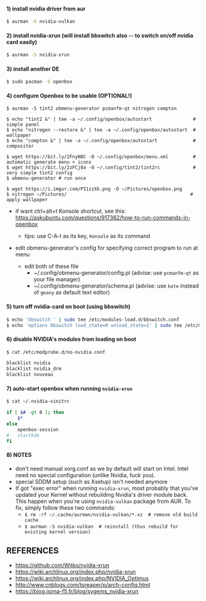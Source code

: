 

#### 1) install nvidia driver from aur

```bash
$ aurman -S nvidia-vulkan
```

#### 2) install nvidia-xrun (will install bbswitch also -- to switch on/off nvidia card easily)

```bash
$ aurman -S nvidia-xrun
```

#### 3) install another DE

```bash
$ sudo pacman -S openbox 
```

#### 4) configure Openbox to be usable (**OPTIONAL!**)
```
$ aurman -S tint2 obmenu-generator pcmanfm-qt nitrogen compton

$ echo "tint2 &" | tee -a ~/.config/openbox/autostart               # simple panel
$ echo "nitrogen --restore &" | tee -a ~/.config/openbox/autostart  # wallpaper
$ echo "compton &" | tee -a ~/.config/openbox/autostart             # compositor

$ wget https://bit.ly/2FnyN8C -O ~/.config/openbox/menu.xml         # automatic generate menu + icons
$ wget https://bit.ly/2zFCj8a -O ~/.config/tint2/tint2rc            # very simple tint2 config
$ obmenu-generator # run once

$ wget https://i.imgur.com/PI1zzXk.png -O ~/Pictures/openbox.png
$ nitrogen ~/Pictures/                                             # apply wallpaper

```

- if want ctrl+alt+t Konsole shortcut, see this: https://askubuntu.com/questions/917382/how-to-run-commands-in-openbox
     - tips: use C-A-t as its key, `Konsole` as its command

- edit obmenu-generator's config for specifying correct program to run at menu
     - edit both of these file
        - ~/.config/obmenu-generator/config.pl  (advise: use `pcmanfm-qt` as your file manager)
        - ~/.config/obmenu-generator/schema.pl (advise: use `kate` instead of `geany` as default text editor)

#### 5) turn off nvidia-card on boot (using bbswitch)

```bash
$ echo 'bbswitch ' | sudo tee /etc/modules-load.d/bbswitch.conf
$ echo 'options bbswitch load_state=0 unload_state=1' | sudo tee /etc/modprobe.d/bbswitch.conf
```

#### 6) disable NVIDIA's modules from loading on boot

```bash
$ cat /etc/modprobe.d/no-nvidia.conf

blacklist nvidia 
blacklist nvidia_drm 
blacklist nouveau
```

#### 7) auto-start openbox when running `nvidia-xrun`

```bash
$ cat ~/.nvidia-xinitrc

if [ $# -gt 0 ]; then
    $*
else
    openbox-session
#   startkde
fi
```

#### 8) NOTES

- don't need manual xorg.conf as we by default will start on Intel. Intel need no special configuration (unlike Nvidia, fuck you).
- special SDDM setup (such as Xsetup) isn't needed anymore
- If got "exec error" when running `nvidia-xrun`, most probably that you've updated your Kernel without rebuilding Nvidia's driver module back. This happen when you're using `nvidia-vulkan` package from AUR. To fix, simply follow these two commands:
    - `$ rm -rf ~/.cache/aurman/nvidia-vulkan/*.xz  # remove old build cache`
    - `$ aurman -S nvidia-vulkan  # reinstall (thus rebuild for existing kernel version)`

## REFERENCES
* https://github.com/Witko/nvidia-xrun 
* https://wiki.archlinux.org/index.php/nvidia-xrun 
* https://wiki.archlinux.org/index.php/NVIDIA_Optimus 
* http://www.cnblogs.com/tsreaper/p/arch-config.html 
* https://blog.isima-f5.fr/blog/sygems_nvidia-xrun
